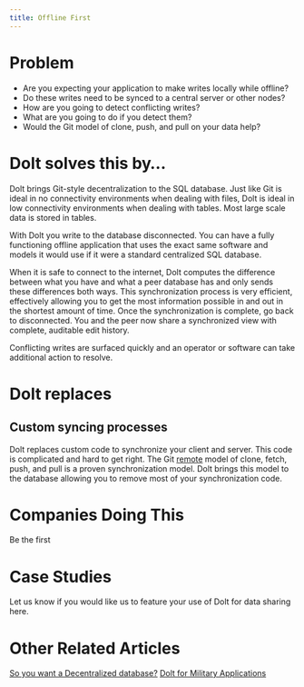 ```yaml
---
title: Offline First
---
```


# Problem

* Are you expecting your application to make writes locally while offline?
* Do these writes need to be synced to a central server or other nodes?
* How are you going to detect conflicting writes?
* What are you going to do if you detect them?
* Would the Git model of clone, push, and pull on your data help?

# Dolt solves this by…

Dolt brings Git-style decentralization to the SQL database. Just like Git is ideal in no connectivity environments when dealing with files, Dolt is ideal in low connectivity environments when dealing with tables. Most large scale data is stored in tables.

With Dolt you write to the database disconnected. You can have a fully functioning offline application that uses the exact same software and models it would use if it were a standard centralized SQL database.

When it is safe to connect to the internet, Dolt computes the difference between what you have and what a peer database has and only sends these differences both ways. This synchronization process is very efficient, effectively allowing you to get the most information possible in and out in the shortest amount of time. Once the synchronization is complete, go back to disconnected. You and the peer now share a synchronized view with complete, auditable edit history.

Conflicting writes are surfaced quickly and an operator or software can take additional action to resolve.

# Dolt replaces

## Custom syncing processes

Dolt replaces custom code to synchronize your client and server. This code is complicated and hard to get right. The Git [remote](../../concepts/dolt/git/remotes.md) model of clone, fetch, push, and pull is a proven synchronization model. Dolt brings this model to the database allowing you to remove most of your synchronization code. 

# Companies Doing This

Be the first

# Case Studies

Let us know if you would like us to feature your use of Dolt for data sharing here.

# Other Related Articles

[So you want a Decentralized database?](https://www.dolthub.com/blog/2022-05-27-decentralized-database/)
[Dolt for Military Applications](https://www.dolthub.com/blog/2022-03-07-dolt-military/)